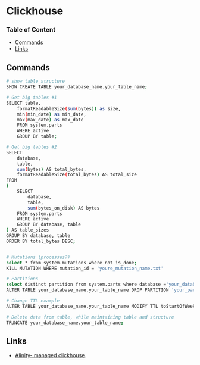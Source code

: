 # Clickhouse

### Table of Content
* [Commands](#clickhouse)
* [Links](#links)

## Commands
```bash
# show table structure
SHOW CREATE TABLE your_database_name.your_table_name;

# Get big tables #1
SELECT table,
    formatReadableSize(sum(bytes)) as size,
    min(min_date) as min_date,
    max(max_date) as max_date
    FROM system.parts
    WHERE active
    GROUP BY table;

# Get big tables #2
SELECT 
    database,
    table,
    sum(bytes) AS total_bytes,
    formatReadableSize(total_bytes) AS total_size
FROM 
(
    SELECT 
        database,
        table,
        sum(bytes_on_disk) AS bytes
    FROM system.parts
    WHERE active
    GROUP BY database, table
) AS table_sizes
GROUP BY database, table
ORDER BY total_bytes DESC;


# Mutations (processes?)
select * from system.mutations where not is_done;
KILL MUTATION WHERE mutation_id = 'youre_mutation_name.txt'

# Partitions
select distinct partition from system.parts where database ='your_database_name' and active;
ALTER TABLE your_database_name.your_table_name DROP PARTITION 'your_partition_name_from_previous_command';

# Change TTL example
ALTER TABLE your_database_name.your_table_name MODIFY TTL toStartOfWeek(time + toIntervalWeek(2));

# Delete data from table, while maintaining table and structure
TRUNCATE your_database_name.your_table_name;
```

## Links
* [Alinity- managed clickhouse](https://kb.altinity.com/altinity-kb-queries-and-syntax/ttl/modify-ttl/).
